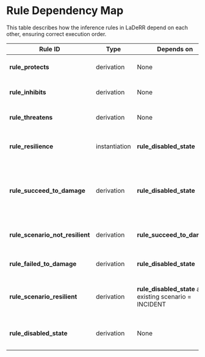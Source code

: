 # Rule Dependency Map

This table describes how the inference rules in LaDeRR depend on each other, ensuring correct execution order.

| **Rule ID**                    | **Type**         | **Depends on**                         | **Provides for**                  | **Explanation** |
|------------------|------------|----------------|------------------|------------------|
| **rule_protects**           | derivation  | None                                | None                            | Independent derivation rule — defines the `protects` relation. |
| **rule_inhibits**           | derivation  | None                                | None                            | Independent derivation rule — defines the `inhibits` relation. |
| **rule_threatens**          | derivation  | None                                | None                            | Independent derivation rule — defines the `threatens` relation. |
| **rule_resilience**         | instantiation| **rule_disabled_state**             | None                            | Needs to know if capabilities or vulnerabilities are **disabled**, so it depends on `rule_disabled_state`. |
| **rule_succeed_to_damage**  | derivation  | **rule_disabled_state**             | **rule_scenario_not_resilient** | Needs enabled capabilities/vulnerabilities — so it depends on `rule_disabled_state`. It also defines `succeededToDamage`, which is required by `rule_scenario_not_resilient`. |
| **rule_scenario_not_resilient** | derivation | **rule_succeed_to_damage**   | None                            | Depends directly on `succeededToDamage`, so it must run after `rule_succeed_to_damage`. |
| **rule_failed_to_damage**   | derivation  | **rule_disabled_state**             | None                            | Needs `state` information from `rule_disabled_state` to check if vulnerabilities are disabled. |
| **rule_scenario_resilient** | derivation  | **rule_disabled_state** and existing scenario = INCIDENT | None | Needs to know the state of vulnerabilities (from `rule_disabled_state`) and the current scenario (`scenario = INCIDENT`) to trigger. |
| **rule_disabled_state**     | derivation  | None                                | All rules that depend on state | Core rule — establishes the enabled/disabled state for dispositions, which affects many other rules. |
